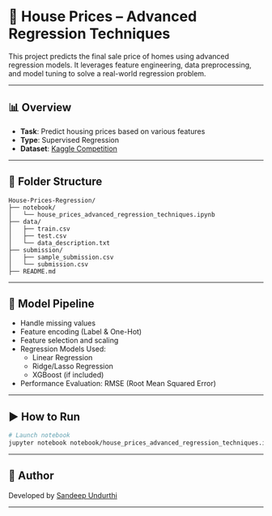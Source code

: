 # 🏡 House Prices – Advanced Regression Techniques

This project predicts the final sale price of homes using advanced regression models. It leverages feature engineering, data preprocessing, and model tuning to solve a real-world regression problem.

---

## 📊 Overview

- **Task**: Predict housing prices based on various features
- **Type**: Supervised Regression
- **Dataset**: [Kaggle Competition](https://www.kaggle.com/c/house-prices-advanced-regression-techniques)

---

## 📁 Folder Structure

```
House-Prices-Regression/
├── notebook/
│   └── house_prices_advanced_regression_techniques.ipynb
├── data/
│   ├── train.csv
│   ├── test.csv
│   └── data_description.txt
├── submission/
│   ├── sample_submission.csv
│   └── submission.csv
├── README.md
```

---

## 🧠 Model Pipeline

- Handle missing values
- Feature encoding (Label & One-Hot)
- Feature selection and scaling
- Regression Models Used:
  - Linear Regression
  - Ridge/Lasso Regression
  - XGBoost (if included)
- Performance Evaluation: RMSE (Root Mean Squared Error)

---

## ▶️ How to Run

```bash
# Launch notebook
jupyter notebook notebook/house_prices_advanced_regression_techniques.ipynb
```

---

## 👤 Author

Developed by [Sandeep Undurthi](https://github.com/sandeepundurthi)

---
